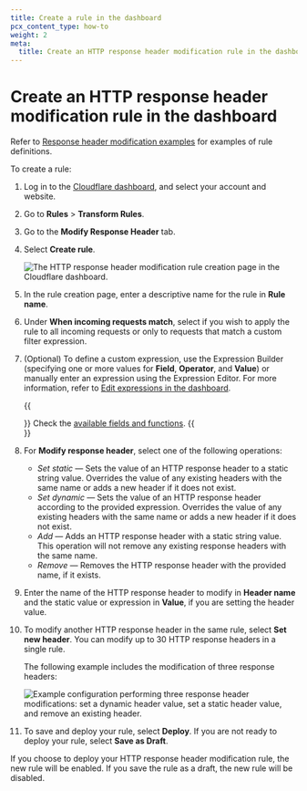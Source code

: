 ```yaml
---
title: Create a rule in the dashboard
pcx_content_type: how-to
weight: 2
meta:
  title: Create an HTTP response header modification rule in the dashboard
---
```


# Create an HTTP response header modification rule in the dashboard

Refer to [Response header modification examples](/rules/transform/response-header-modification/examples/) for examples of rule definitions.

To create a rule:

1. Log in to the [Cloudflare dashboard](https://dash.cloudflare.com/), and select your account and website.

2. Go to **Rules** > **Transform Rules**.

3. Go to the **Modify Response Header** tab.

4. Select **Create rule**.

    ![The HTTP response header modification rule creation page in the Cloudflare dashboard.](/images/rules/transform/create-response-header-modification-rule.png)

5. In the rule creation page, enter a descriptive name for the rule in **Rule name**.

6. Under **When incoming requests match**, select if you wish to apply the rule to all incoming requests or only to requests that match a custom filter expression.

7. (Optional) To define a custom expression, use the Expression Builder (specifying one or more values for **Field**, **Operator**, and **Value**) or manually enter an expression using the Expression Editor. For more information, refer to [Edit expressions in the dashboard](/ruleset-engine/rules-language/expressions/edit-expressions/).

    {{<Aside type="note">}}
Check the [available fields and functions](/rules/transform/response-header-modification/reference/fields-functions/).
    {{</Aside>}}

8. For **Modify response header**, select one of the following operations:

    - _Set static_ — Sets the value of an HTTP response header to a static string value. Overrides the value of any existing headers with the same name or adds a new header if it does not exist.
    - _Set dynamic_ — Sets the value of an HTTP response header according to the provided expression. Overrides the value of any existing headers with the same name or adds a new header if it does not exist.
    - _Add_ — Adds an HTTP response header with a static string value. This operation will not remove any existing response headers with the same name.
    - _Remove_ — Removes the HTTP response header with the provided name, if it exists.

9. Enter the name of the HTTP response header to modify in **Header name** and the static value or expression in **Value**, if you are setting the header value.

10. To modify another HTTP response header in the same rule, select **Set new header**. You can modify up to 30 HTTP response headers in a single rule.

    The following example includes the modification of three response headers:

    ![Example configuration performing three response header modifications: set a dynamic header value, set a static header value, and remove an existing header.](/images/rules/transform/response-header-modification-example.png)

11. To save and deploy your rule, select **Deploy**. If you are not ready to deploy your rule, select **Save as Draft**.

If you choose to deploy your HTTP response header modification rule, the new rule will be enabled. If you save the rule as a draft, the new rule will be disabled.

